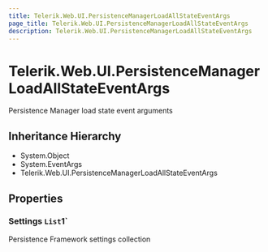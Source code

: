 ```yaml
---
title: Telerik.Web.UI.PersistenceManagerLoadAllStateEventArgs
page_title: Telerik.Web.UI.PersistenceManagerLoadAllStateEventArgs
description: Telerik.Web.UI.PersistenceManagerLoadAllStateEventArgs
---
```


# Telerik.Web.UI.PersistenceManagerLoadAllStateEventArgs

Persistence Manager load state event arguments

## Inheritance Hierarchy

* System.Object
* System.EventArgs
* Telerik.Web.UI.PersistenceManagerLoadAllStateEventArgs

## Properties

###  Settings `List`1`

Persistence Framework settings collection

